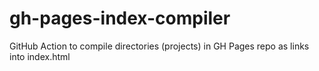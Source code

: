 # gh-pages-index-compiler
GitHub Action to compile directories (projects) in GH Pages repo as links into index.html
